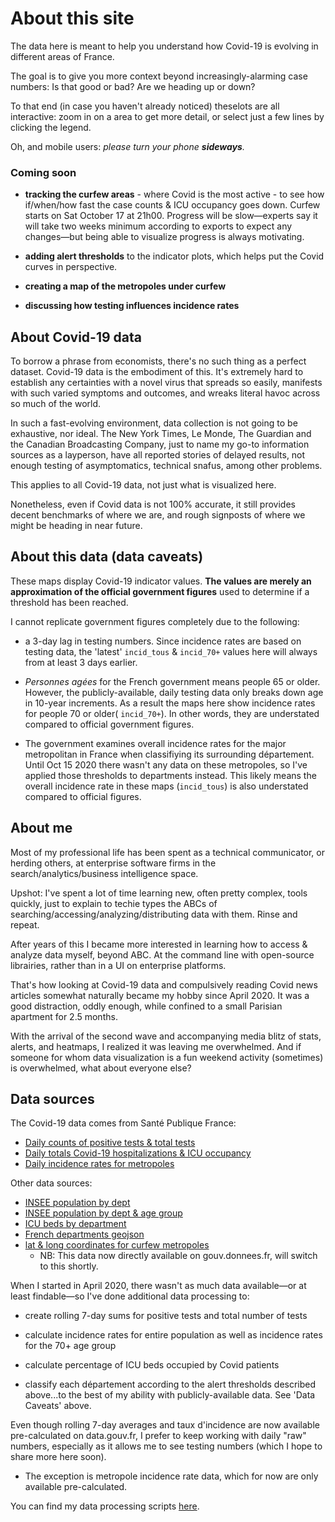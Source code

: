 # About this site

The data here is meant to help you understand how Covid-19 is evolving in different areas of France. 

The goal is to give you more context beyond increasingly-alarming case numbers: Is that good or bad? Are we heading up or down?

To that end (in case you haven't already noticed) theselots are all interactive: zoom in on a area to get more detail, or select just a few lines by clicking the legend. 

Oh, and mobile users: _please turn your phone **sideways**._

### Coming soon

* **tracking the curfew areas** - where Covid is the most active - to see how if/when/how fast the case counts & ICU occupancy goes down. Curfew starts on Sat October 17 at 21h00. Progress will be slow—experts say it will take two weeks minimum according to exports to expect any changes—but being able to visualize progress is always motivating.

* **adding alert thresholds** to the indicator plots, which helps put the Covid curves in perspective.

* **creating a map of the metropoles under curfew**

* **discussing how testing influences incidence rates** 

## About Covid-19 data

To borrow a phrase from economists, there's no such thing as a perfect dataset. Covid-19 data is the embodiment of this. It's extremely hard to establish any certainties with a novel virus that spreads so easily, manifests with such varied symptoms and outcomes, and wreaks literal havoc across so much of the world.

In such a fast-evolving environment, data collection is not going to be exhaustive, nor ideal. The New York Times, Le Monde, The Guardian and the Canadian Broadcasting Company, just to name my go-to information sources as a layperson, have all reported stories of delayed results, not enough testing of asymptomatics, technical snafus, among other problems. 

This applies to all Covid-19 data, not just what is visualized here. 

Nonetheless, even if Covid data is not 100% accurate, it still provides decent benchmarks of where we are, and rough signposts of where we might be heading in near future. 

## About this data (data caveats)

These maps display Covid-19 indicator values. **The values are merely an approximation of the official government figures** used to determine if a threshold has been reached.

I cannot replicate government figures completely due to the following:

* a 3-day lag in testing numbers. Since incidence rates are based on testing data, the 'latest' `incid_tous` & `incid_70+` values here will always from at least 3 days earlier.


* _Personnes agées_ for the French government means people 65 or older. However, the publicly-available, daily testing data only breaks down age in 10-year increments. As a result the maps here show incidence rates for people 70 or older( `incid_70+`). In other words, they are understated compared to official government figures.


* The government examines overall incidence rates for the major metropolitan in France when classifiying its surrounding département. Until Oct 15 2020 there wasn't any data on these metropoles, so I've applied those thresholds to departments instead. This likely means the overall incidence rate in these maps (`incid_tous`) is also understated compared to official figures.

## About me

Most of my professional life has been spent as a technical communicator, or herding others, at enterprise software firms in the search/analytics/business intelligence space. 

Upshot: I've spent a lot of time learning new, often pretty complex, tools quickly, just to explain to techie types the ABCs of searching/accessing/analyzing/distributing data with them. Rinse and repeat.

After years of this I became more interested in learning how to access & analyze data myself, beyond ABC. At the command line with open-source librairies, rather than in a UI on enterprise platforms.

That's how looking at Covid-19 data and compulsively reading Covid news articles somewhat naturally became my hobby since April 2020. It was a good distraction, oddly enough, while confined to a small Parisian apartment for 2.5 months. 

With the arrival of the second wave and accompanying media blitz of stats, alerts, and heatmaps, I realized it was leaving me overwhelmed. And if someone for whom data visualization is a fun weekend activity (sometimes) is overwhelmed, what about everyone else?

## Data sources

The Covid-19 data comes from Santé Publique France:

* [Daily counts of positive tests & total tests](https://www.data.gouv.fr/fr/datasets/donnees-relatives-aux-resultats-des-tests-virologiques-covid-19/)
* [Daily totals Covid-19 hospitalizations & ICU occupancy](https://www.data.gouv.fr/en/datasets/donnees-hospitalieres-relatives-a-lepidemie-de-covid-19/)
* [Daily incidence rates for metropoles](https://www.data.gouv.fr/en/datasets/indicateurs-de-lactivite-epidemique-taux-dincidence-de-lepidemie-de-covid-19-par-metropole)

Other data sources:

* [INSEE population by dept](https://www.insee.fr/fr/statistiques/4265439?sommaire=4265511)
* [INSEE population by dept & age group](https://www.insee.fr/fr/statistiques/1893198)
* [ICU beds by department](https://drees.solidarites-sante.gouv.fr/etudes-et-statistiques/publications/article/nombre-de-lits-de-reanimation-de-soins-intensifs-et-de-soins-continus-en-france)
* [French departments geojson](https://static.data.gouv.fr/resources/carte-des-departements-2-1/20191202-212236/contour-des-departements.geojson)
* [lat & long coordinates for curfew metropoles](https://public.opendatasoft.com/explore/dataset/geoflar-communes-2013/download/?format=geojson&timezone=Europe/Berlin&lang=en) 
  * NB: This data now directly available on gouv.donnees.fr, will switch to this shortly.


When I started in April 2020, there wasn't as much data available—or at least findable—so I've done additional data processing to:

* create rolling 7-day sums for positive tests and total number of tests

* calculate incidence rates for entire population as well as incidence rates for the 70+ age group

* calculate percentage of ICU beds occupied by Covid patients

* classify each département according to the alert thresholds described above...to the best of my ability with publicly-available data. See 'Data Caveats' above.

Even though rolling 7-day averages and taux d'incidence are now available pre-calculated on data.gouv.fr, I prefer to keep working with daily "raw" numbers, especially as it allows me to see testing numbers (which I hope to share more here soon). 

* The exception is metropole incidence rate data, which for now are only available pre-calculated.

You can find my data processing scripts [here](https://github.com/limegimlet/covid19/tree/master).
